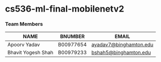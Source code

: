 # cs536-ml-final-mobilenetv2

### Team Members
|NAME|BNUMBER|EMAIL|
--- | --- | --- 
Apoorv Yadav|B00977654|ayadav7@binghamton.edu 
Bhavit Yogesh Shah|B00979233|bshah5@binghamton.edu